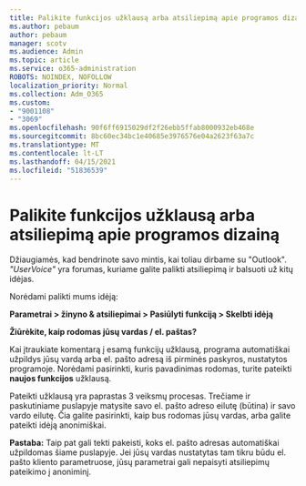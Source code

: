 ```yaml
---
title: Palikite funkcijos užklausą arba atsiliepimą apie programos dizainą
ms.author: pebaum
author: pebaum
manager: scotv
ms.audience: Admin
ms.topic: article
ms.service: o365-administration
ROBOTS: NOINDEX, NOFOLLOW
localization_priority: Normal
ms.collection: Adm_O365
ms.custom:
- "9001108"
- "3069"
ms.openlocfilehash: 90f6ff6915029df2f26ebb5ffab8000932eb468e
ms.sourcegitcommit: 8bc60ec34bc1e40685e3976576e04a2623f63a7c
ms.translationtype: MT
ms.contentlocale: lt-LT
ms.lasthandoff: 04/15/2021
ms.locfileid: "51836539"
---
```

# <a name="leave-a-feature-request-or-feedback-on-app-design"></a>Palikite funkcijos užklausą arba atsiliepimą apie programos dizainą

Džiaugiamės, kad bendrinote savo mintis, kai toliau dirbame su "Outlook". *"UserVoice"* yra forumas, kuriame galite palikti atsiliepimą ir balsuoti už kitų idėjas.  

Norėdami palikti mums idėją: 

**Parametrai > žinyno & atsiliepimai > Pasiūlyti funkciją > Skelbti idėją** 

**Žiūrėkite, kaip rodomas jūsų vardas / el. paštas?**

Kai įtraukiate komentarą į esamą funkcijų užklausą, programa automatiškai užpildys jūsų vardą arba el. pašto adresą iš pirminės paskyros, nustatytos programoje. Norėdami pasirinkti, kuris pavadinimas rodomas, turite pateikti **naujos funkcijos** užklausą. 

Pateikti užklausą yra paprastas 3 veiksmų procesas. Trečiame ir paskutiniame puslapyje matysite savo el. pašto adreso eilutę (būtina) ir savo vardo eilutę. Čia galite pasirinkti, kaip bus rodomas jūsų vardas, arba galite pateikti idėją anonimiškai. 

**Pastaba:** Taip pat gali tekti pakeisti, koks el. pašto adresas automatiškai užpildomas šiame puslapyje. Jei jūsų vardas nustatytas tam tikru būdu el. pašto kliento parametruose, jūsų parametrai gali nepaisyti atsiliepimų pateikimo į anoniminį. 
